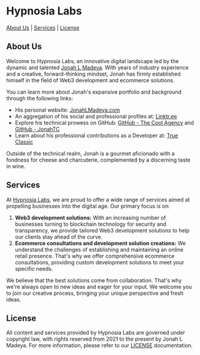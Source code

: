 # Hypnosia Labs

[About Us](#about-us) |
[Services](#services) |
[License](#license)

## About Us

Welcome to Hypnosia Labs, an innovative digital landscape led by the dynamic and talented [Jonah L Madeya](https://www.jonahlmadeya.com). With years of industry experience and a creative, forward-thinking mindset, Jonah has firmly established himself in the field of Web3 development and ecommerce solutions.

You can learn more about Jonah's expansive portfolio and background through the following links:

- His personal website: [JonahLMadeya.com](https://www.jonahlmadeya.com)
- An aggregation of his social and professional profiles at: [Linktr.ee](https://linktr.ee/jonahlmadeya)  
- Explore his technical prowess on GitHub: [GitHub - The Cool Agency](https://github.com/thecoolagency) and [GitHub - JonahTC](https://github.com/jonahtc)  
- Learn about his professional contributions as a Developer at: [True Classic](https://trueclassictees.com/)

Outside of the technical realm, Jonah is a gourmet aficionado with a fondness for cheese and charcuterie, complemented by a discerning taste in wine.

## Services

At [Hypnosia Labs](https://hypnosialabs.com/), we are proud to offer a wide range of services aimed at propelling businesses into the digital age. Our primary focus is on:

1. **Web3 development solutions:** With an increasing number of businesses turning to blockchain technology for security and transparency, we provide tailored Web3 development solutions to help our clients stay ahead of the curve.
2. **Ecommerce consultations and development solution creations:** We understand the challenges of establishing and maintaining an online retail presence. That's why we offer comprehensive ecommerce consultations, providing custom development solutions to meet your specific needs.

We believe that the best solutions come from collaboration. That's why we're always open to new ideas and eager for your input. We welcome you to join our creative process, bringing your unique perspective and fresh ideas.

## License  

All content and services provided by Hypnosia Labs are governed under copyright law, with rights reserved from 2021 to the present by Jonah L Madeya. For more information, please refer to our [LICENSE](/LICENSE.md) documentation.

